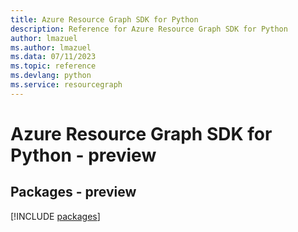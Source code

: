 ```yaml
---
title: Azure Resource Graph SDK for Python
description: Reference for Azure Resource Graph SDK for Python
author: lmazuel
ms.author: lmazuel
ms.data: 07/11/2023
ms.topic: reference
ms.devlang: python
ms.service: resourcegraph
---
```

# Azure Resource Graph SDK for Python - preview
## Packages - preview
[!INCLUDE [packages](resource-graph-index.md)]